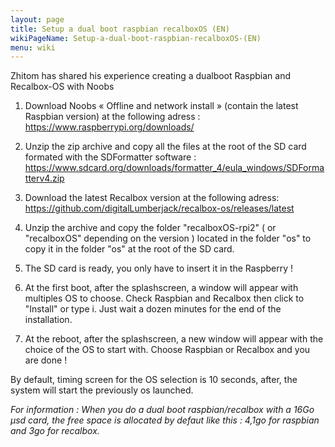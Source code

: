 ```yaml
---
layout: page
title: Setup a dual boot raspbian recalboxOS (EN)
wikiPageName: Setup-a-dual-boot-raspbian-recalboxOS-(EN)
menu: wiki
---
```


Zhitom has shared his experience creating a dualboot Raspbian and Recalbox-OS with Noobs

1. Download Noobs « Offline and network install » (contain the latest Raspbian version) at the following adress : https://www.raspberrypi.org/downloads/

2. Unzip the zip archive and copy all the files at the root of the SD card formated with the SDFormatter software :
   https://www.sdcard.org/downloads/formatter_4/eula_windows/SDFormatterv4.zip

3. Download the latest Recalbox version at the following adress:
   https://github.com/digitalLumberjack/recalbox-os/releases/latest

4. Unzip the archive and copy the folder "recalboxOS-rpi2" ( or "recalboxOS" depending on the version ) located in the folder "os" to copy it in the folder "os" at the root of the SD card.

5. The SD card is ready, you only have to insert it in the Raspberry !

6. At the first boot, after the splashscreen, a window will appear with multiples OS to choose. Check Raspbian and Recalbox then click to "Install" or type i.
   Just wait a dozen minutes for the end of the installation.

7. At the reboot, after the splashscreen, a new window will appear with the choice of the OS to start with. Choose Raspbian or Recalbox and you are done !

By default, timing screen for the OS selection is 10 seconds, after, the system will start the previously os launched.

_For information : When you do a dual boot raspbian/recalbox with a 16Go µsd card, the free space is allocated by defaut like this :  4,1go for raspbian and 3go for recalbox._
